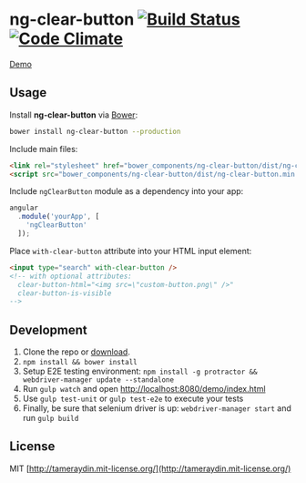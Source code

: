 # ng-clear-button [![Build Status](http://img.shields.io/travis/tameraydin/ng-clear-button/master.svg?style=flat-square)](https://travis-ci.org/tameraydin/ng-clear-button) [![Code Climate](http://img.shields.io/codeclimate/github/tameraydin/ng-clear-button.svg?style=flat-square)](https://codeclimate.com/github/tameraydin/ng-clear-button/dist/ng-clear-button.js)

[Demo](http://tamerayd.in/ng-clear-button/)

## Usage

Install **ng-clear-button** via [Bower](http://bower.io):
```bash
bower install ng-clear-button --production
```

Include main files:
```html
<link rel="stylesheet" href="bower_components/ng-clear-button/dist/ng-clear-button.min.css">
<script src="bower_components/ng-clear-button/dist/ng-clear-button.min.js"></script>
```

Include ``ngClearButton`` module as a dependency into your app:
```javascript
angular
  .module('yourApp', [
    'ngClearButton'
  ]);
```

Place ``with-clear-button`` attribute into your HTML input element:
```html
<input type="search" with-clear-button />
<!-- with optional attributes:
  clear-button-html="<img src=\"custom-button.png\" />"
  clear-button-is-visible
-->
```

## Development

1. Clone the repo or [download](https://github.com/tameraydin/ng-clear-button/archive/master.zip).
2. ``npm install && bower install``
3. Setup E2E testing environment: ``npm install -g protractor && webdriver-manager update --standalone``
4. Run ``gulp watch`` and open [http://localhost:8080/demo/index.html](http://localhost:8080/demo/index.html)
5. Use ``gulp test-unit`` or ``gulp test-e2e`` to execute your tests
6. Finally, be sure that selenium driver is up: ``webdriver-manager start`` and run ``gulp build``

## License

MIT [http://tameraydin.mit-license.org/](http://tameraydin.mit-license.org/)
